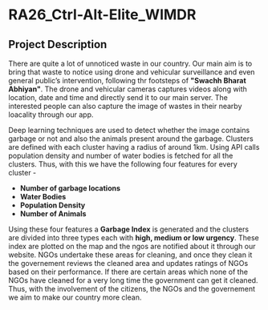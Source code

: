 # RA26_Ctrl-Alt-Elite_WIMDR

## Project Description
There are quite a lot of unnoticed waste in our country. Our main aim is to bring that waste to notice using drone and vehicular surveillance and even general public’s intervention, following thr footsteps of **"Swachh Bharat Abhiyan"**.
The drone and vehicular cameras captures videos along with location, date and time and directly send it to our main server. The interested people can also capture the image of wastes in their nearby loacality through our app.  
 
Deep learning techniques are used to detect whether the image contains garbage or not and also the animals present around the garbage.
Clusters are defined with each cluster having a radius of around 1km. Using API calls population density and number of water bodies is fetched for all the clusters.
Thus, with this we have the following four features for every cluster -
* **Number of garbage locations**
* **Water Bodies**
* **Population Density**
* **Number of Animals**

Using these four features a **Garbage Index** is generated and the clusters are divided into three types each with **high, medium or low urgency**.
These index are plotted on the map and the ngos are notified about it through our website.
NGOs undertake these areas for cleaning, and once they clean it the governement reviews the cleaned area and updates ratings of NGOs based on their performance. If there are  certain areas which none of the NGOs have cleaned for a very long time the government can get it cleaned. 
Thus, with the involvement of the citizens, the NGOs and the governement we aim to make our country more clean.
